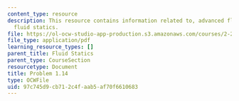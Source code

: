 ```yaml
---
content_type: resource
description: This resource contains information related to, advanced fluid mechanics,
  fluid statics.
file: https://ol-ocw-studio-app-production.s3.amazonaws.com/courses/2-25-advanced-fluid-mechanics-fall-2013/97c745d9cb712c4faab5af70f6610683_MIT2_25F13_Shapi1.14_Probl.pdf
file_type: application/pdf
learning_resource_types: []
parent_title: Fluid Statics
parent_type: CourseSection
resourcetype: Document
title: Problem 1.14
type: OCWFile
uid: 97c745d9-cb71-2c4f-aab5-af70f6610683
---
```

